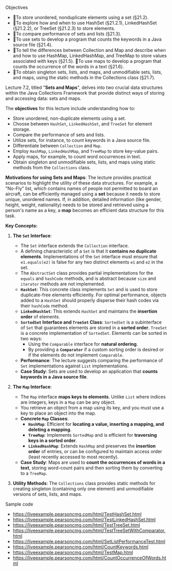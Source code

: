 
Objectives

- To store unordered, nonduplicate elements using a set (§21.2). 
- To explore how and when to use HashSet (§21.2.1), 
LinkedHashSet (§21.2.2), or TreeSet (§21.2.3) to store elements.
- To compare performance of sets and lists (§21.3).
- To use sets to develop a program that counts the keywords in a 
Java source file (§21.4).
- To tell the differences between Collection and Map and describe when and how to use HashMap, LinkedHashMap, and TreeMap to 
store values associated with keys (§21.5). 
To use maps to develop a program that counts the occurrence of  the words in a text (§21.6).
- To obtain singleton sets, lists, and maps, and unmodifiable sets, lists, and maps, using the static methods in the Collections class (§21.7).

Lecture 7.2, titled "**Sets and Maps**", delves into two crucial data structures within the Java Collections Framework that provide distinct ways of storing and accessing data: sets and maps.

The **objectives** for this lecture include understanding how to:
*   Store unordered, non-duplicate elements using a set.
*   Choose between `HashSet`, `LinkedHashSet`, and `TreeSet` for element storage.
*   Compare the performance of sets and lists.
*   Utilize sets, for instance, to count keywords in a Java source file.
*   Differentiate between `Collection` and `Map`.
*   Employ `HashMap`, `LinkedHashMap`, and `TreeMap` to store key-value pairs.
*   Apply maps, for example, to count word occurrences in text.
*   Obtain singleton and unmodifiable sets, lists, and maps using static methods from the `Collections` class.

**Motivations for using Sets and Maps**:
The lecture provides practical scenarios to highlight the utility of these data structures. For example, a "No-Fly" list, which contains names of people not permitted to board an aircraft, can be efficiently managed using a **set** because it needs to store unique, unordered names. If, in addition, detailed information (like gender, height, weight, nationality) needs to be stored and retrieved using a person's name as a key, a **map** becomes an efficient data structure for this task.

**Key Concepts:**

1.  **The `Set` Interface**:
    *   The `Set` interface extends the `Collection` interface.
    *   A defining characteristic of a `Set` is that it **contains no duplicate elements**. Implementations of the `Set` interface must ensure that `e1.equals(e2)` is false for any two distinct elements `e1` and `e2` in the set.
    *   The `AbstractSet` class provides partial implementations for the `equals` and `hashCode` methods, and is abstract because `size` and `iterator` methods are not implemented.
    *   **`HashSet`**: This concrete class implements `Set` and is used to store duplicate-free elements efficiently. For optimal performance, objects added to a `HashSet` should properly disperse their hash codes via their `hashCode` method.
    *   **`LinkedHashSet`**: This extends `HashSet` and maintains the **insertion order** of elements.
    *   **`SortedSet` Interface and `TreeSet` Class**: `SortedSet` is a subinterface of `Set` that guarantees elements are stored in a **sorted order**. `TreeSet` is a concrete implementation of `SortedSet`. Elements can be sorted in two ways:
        *   Using the `Comparable` interface for **natural ordering**.
        *   By providing a **`Comparator`** if a custom sorting order is desired or if the elements do not implement `Comparable`.
    *   **Performance**: The lecture suggests comparing the performance of `Set` implementations against `List` implementations.
    *   **Case Study**: Sets are used to develop an application that **counts keywords in a Java source file**.

2.  **The `Map` Interface**:
    *   The `Map` interface **maps keys to elements**. Unlike `List` where indices are integers, keys in a `Map` can be any object.
    *   You retrieve an object from a map using its key, and you must use a key to place an object into the map.
    *   **Concrete `Map` Classes**:
        *   **`HashMap`**: Efficient for **locating a value, inserting a mapping, and deleting a mapping**.
        *   **`TreeMap`**: Implements `SortedMap` and is efficient for **traversing keys in a sorted order**.
        *   **`LinkedHashMap`**: Extends `HashMap` and preserves the **insertion order** of entries, or can be configured to maintain access order (least recently accessed to most recently).
    *   **Case Study**: Maps are used to **count the occurrences of words in a text**, storing word-count pairs and then sorting them by converting to a `TreeMap`.

3.  **Utility Methods**: The `Collections` class provides static methods for creating singleton (containing only one element) and unmodifiable versions of sets, lists, and maps.

Sample code 

- https://liveexample.pearsoncmg.com/html/TestHashSet.html
- https://liveexample.pearsoncmg.com/html/TestLinkedHashSet.html
- https://liveexample.pearsoncmg.com/html/TestTreeSet.html
- https://liveexample.pearsoncmg.com/html/TestTreeSetWithComparator.html
- https://liveexample.pearsoncmg.com/html/SetListPerformanceTest.html
- https://liveexample.pearsoncmg.com/html/CountKeywords.html
- https://liveexample.pearsoncmg.com/html/TestMap.html
- https://liveexample.pearsoncmg.com/html/CountOccurrenceOfWords.html
